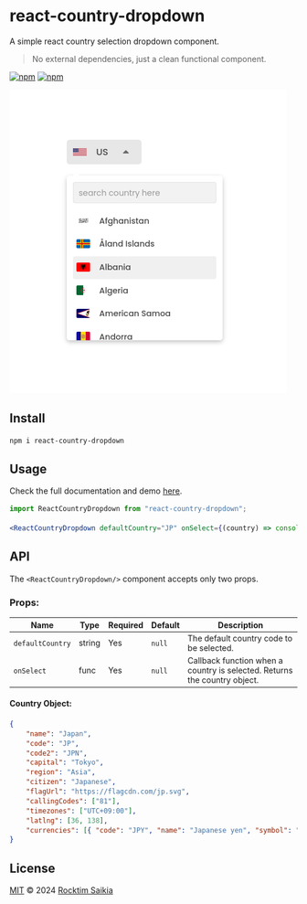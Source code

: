 # react-country-dropdown

A simple react country selection dropdown component.

> No external dependencies, just a clean functional component.

[![npm](https://img.shields.io/npm/dt/react-country-dropdown?color=bright)](https://npmjs.com/package/react-country-dropdown) [![npm](https://img.shields.io/npm/v/react-country-dropdown?color=bright)](https://npmjs.com/package/react-country-dropdown)

![Demo Screenshot](./screenshot.png)

## Install

```sh
npm i react-country-dropdown
```

## Usage

Check the full documentation and demo [here](https://rocktimsaikia.github.io/react-country-dropdown/).

```jsx
import ReactCountryDropdown from "react-country-dropdown";

<ReactCountryDropdown defaultCountry="JP" onSelect={(country) => console.log(country.name)}/>
```

## API

The `<ReactCountryDropdown/>` component accepts only two props.

### Props:

| Name             | Type   | Required | Default | Description                                                               |
| ---------------- | ------ | -------- | ------- | ------------------------------------------------------------------------- |
| `defaultCountry` | string | Yes      | `null`  | The default country code to be selected.                                  |
| `onSelect`       | func   | Yes      | `null`  | Callback function when a country is selected. Returns the country object. |

#### Country Object:

```json
{
	"name": "Japan",
	"code": "JP",
	"code2": "JPN",
	"capital": "Tokyo",
	"region": "Asia",
	"citizen": "Japanese",
	"flagUrl": "https://flagcdn.com/jp.svg",
	"callingCodes": ["81"],
	"timezones": ["UTC+09:00"],
	"latlng": [36, 138],
	"currencies": [{ "code": "JPY", "name": "Japanese yen", "symbol": "¥" }]
}
```

## License

[MIT](./LICENSE) &copy; 2024 [Rocktim Saikia](https://github.com/rocktimsaikia)
